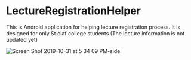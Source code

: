 # LectureRegistrationHelper
This is Android application for helping lecture registration process. 
It is designed for only St.olaf college students.(The lecture information is not updated yet)

![Screen Shot 2019-10-31 at 5 34 09 PM-side](https://user-images.githubusercontent.com/40285946/67996475-c3170000-fc92-11e9-80f3-b64a48a2e6db.png)
